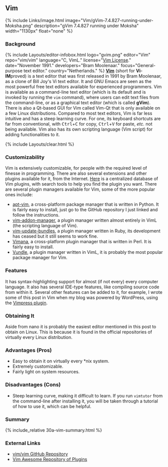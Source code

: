 ## Vim
{% include Links/image.html image="Vim/gVim-7.4.827-running-under-Moksha.png" description="gVim 7.4.827 running under Moksha" width="1130px" float="none" %}

### Background
{% include Layouts/editor-infobox.html logo="gvim.png" editor="Vim" repo="vim/vim" language="C, VimL." license="<a href='https://github.com/vim/vim/blob/master/runtime/doc/uganda.txt' link='_blank'>Vim License</a>." date="November 1991." developers="Bram Moolenaar." focus="General-purpose text editor." country="Netherlands." %}
[**Vim**](http://www.vim.org/) (short for **Vi**-<b>IM</b>proved) is a text editor that was first released in 1991 by Bram Moolenaar, as a clone of Bill Joy's Vi text editor. It and GNU Emacs are seen as the most powerful free text editors available for experienced programmers. Vim is available as a command-line text editor (which is its default and is invoked by running the `vim` command), where users can edit text files from the command-line, or as a graphical text editor (which is called **gVim**). There is also a Qt-based GUI for Vim called Vim-Qt that is only available on a few Linux distributions. Compared to most text editors, Vim is far less intuitive and has a steep learning curve. For one, its keyboard shortcuts are far from conventional, with <kbd>Ctrl</kbd>+<kbd>C</kbd> for copy, <kbd>Ctrl</kbd>+<kbd>V</kbd> for paste, *etc.* not being available. Vim also has its own scripting language (Vim script) for adding functionalities to it.

{% include Layouts/clear.html %}<br/>
### Customizability
Vim is extensively customizable, for people with the required level of finesse in programming. There are also several extensions and other plugins available for it, from the Internet. [Here](http://vimawesome.com/) is a centralized database of Vim plugins, with search tools to help you find the plugin you want. There are several plugin managers available for Vim, some of the more popular ones include:

* [apt-vim](https://github.com/egalpin/apt-vim), a cross-platform package manager that is written in Python. It is fairly easy to install, just go to the GitHub repository I just linked and follow the instructions.
* [vim-addon-manager](https://github.com/MarcWeber/vim-addon-manager), a plugin manager written almost entirely in VimL (the scripting language of Vim).
* [vim-update-bundles](https://github.com/bronson/vim-update-bundles), a plugin manager written in Ruby, its development has ceased but it still seems to work fine.
* [Vimana](https://github.com/c9s/Vimana), a cross-platform plugin manager that is written in Perl. It is fairly easy to install.
* [Vundle](https://github.com/VundleVim/Vundle.vim), a plugin manager written in VimL, it is probably the most popular package manager for Vim.

### Features
It has syntax-highlighting support for almost (if not every) every computer language. It also has several IDE-type features, like compiling source code from within it. Several other features can be added to it, for example, I wrote some of this post in Vim when my blog was powered by WordPress, using the [Vimpress plugin](https://github.com/PotHix/Vimpress).

### Obtaining It
Aside from nano it is probably the easiest editor mentioned in this post to obtain on Linux. This is because it is found in the official repositories of virtually every Linux distribution. 

### Advantages (Pros)

* Easy to obtain it on virtually every &#42;nix system.
* Extremely customizable.
* Fairly light on system resources.

### Disadvantages (Cons)

* Steep learning curve, making it difficult to learn. If you run `vimtutor` from the command-line after installing it, you will be taken through a tutorial of how to use it, which can be helpful.

### Summary
{% include_relative 30a-vim-summary.html %}

### External Links
* [vim/vim GitHub Repository](https://github.com/vim/vim)
* [Vim Awesome Repository of Plugins](http://vimawesome.com/)
